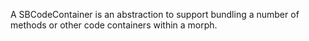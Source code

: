 A SBCodeContainer is an abstraction to support bundling a number of methods or other code containers within a morph.
